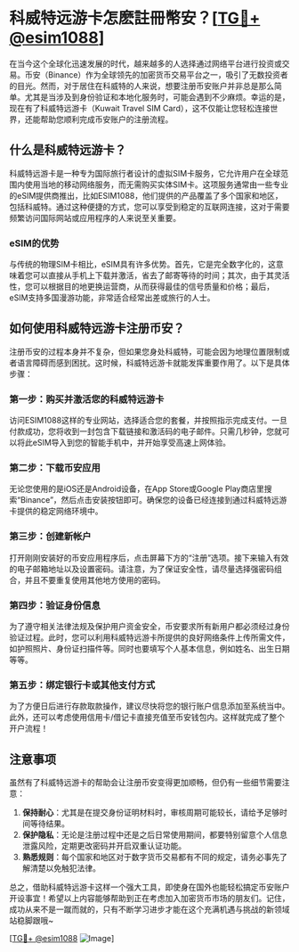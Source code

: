 # 科威特远游卡怎麽註冊幣安？[[TG💪+ @esim1088](https://t.me/s/esim1088)]

在当今这个全球化迅速发展的时代，越来越多的人选择通过网络平台进行投资或交易。币安（Binance）作为全球领先的加密货币交易平台之一，吸引了无数投资者的目光。然而，对于居住在科威特的人来说，想要注册币安账户并非总是那么简单。尤其是当涉及到身份验证和本地化服务时，可能会遇到不少麻烦。幸运的是，现在有了科威特远游卡（Kuwait Travel SIM Card），这不仅能让您轻松连接世界，还能帮助您顺利完成币安账户的注册流程。

## 什么是科威特远游卡？

科威特远游卡是一种专为国际旅行者设计的虚拟SIM卡服务，它允许用户在全球范围内使用当地的移动网络服务，而无需购买实体SIM卡。这项服务通常由一些专业的eSIM提供商推出，比如ESIM1088，他们提供的产品覆盖了多个国家和地区，包括科威特。通过这种便捷的方式，您可以享受到稳定的互联网连接，这对于需要频繁访问国际网站或应用程序的人来说至关重要。

### eSIM的优势

与传统的物理SIM卡相比，eSIM具有许多优势。首先，它是完全数字化的，这意味着您可以直接从手机上下载并激活，省去了邮寄等待的时间；其次，由于其灵活性，您可以根据目的地更换运营商，从而获得最佳的信号质量和价格；最后，eSIM支持多国漫游功能，非常适合经常出差或旅行的人士。

## 如何使用科威特远游卡注册币安？

注册币安的过程本身并不复杂，但如果您身处科威特，可能会因为地理位置限制或者语言障碍而感到困扰。这时候，科威特远游卡就能发挥重要作用了。以下是具体步骤：

### 第一步：购买并激活您的科威特远游卡

访问ESIM1088这样的专业网站，选择适合您的套餐，并按照指示完成支付。一旦付款成功，您将收到一封包含下载链接和激活码的电子邮件。只需几秒钟，您就可以将此eSIM导入到您的智能手机中，并开始享受高速上网体验。

### 第二步：下载币安应用

无论您使用的是iOS还是Android设备，在App Store或Google Play商店里搜索“Binance”，然后点击安装按钮即可。确保您的设备已经连接到通过科威特远游卡提供的稳定网络环境中。

### 第三步：创建新帐户

打开刚刚安装好的币安应用程序后，点击屏幕下方的“注册”选项。接下来输入有效的电子邮箱地址以及设置密码。请注意，为了保证安全性，请尽量选择强密码组合，并且不要重复使用其他地方使用的密码。

### 第四步：验证身份信息

为了遵守相关法律法规及保护用户资金安全，币安要求所有新用户都必须经过身份验证过程。此时，您可以利用科威特远游卡所提供的良好网络条件上传所需文件，如护照照片、身份证扫描件等。同时也要填写个人基本信息，例如姓名、出生日期等等。

### 第五步：绑定银行卡或其他支付方式

为了方便日后进行存款取款操作，建议尽快将您的银行账户信息添加至系统当中。此外，还可以考虑使用信用卡/借记卡直接充值至币安钱包内。这样就完成了整个开户流程！

## 注意事项

虽然有了科威特远游卡的帮助会让注册币安变得更加顺畅，但仍有一些细节需要注意：

1. **保持耐心**：尤其是在提交身份证明材料时，审核周期可能较长，请给予足够时间等待结果。
2. **保护隐私**：无论是注册过程中还是之后日常使用期间，都要特别留意个人信息泄露风险，定期更改密码并开启双重认证功能。
3. **熟悉规则**：每个国家和地区对于数字货币交易都有不同的规定，请务必事先了解清楚以免触犯法律。

总之，借助科威特远游卡这样一个强大工具，即使身在国外也能轻松搞定币安账户开设事宜！希望以上内容能够帮助到正在考虑加入加密货币市场的朋友们。记住，成功从来不是一蹴而就的，只有不断学习进步才能在这个充满机遇与挑战的新领域站稳脚跟哦~

[[TG💪+ @esim1088](https://t.me/s/esim1088) ![Image](https://i.postimg.cc/4NQfJmqS/Snipaste-2025-05-13-00-14-12.png)]